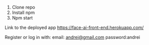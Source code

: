 1) Clone repo
2) Install npm
3) Npm start

Link to the deployed app https://face-ai-front-end.herokuapp.com/

Register or log in with:
email: andrei@gmail.com
password:andrei
